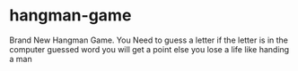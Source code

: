 # hangman-game
Brand New Hangman Game.
You Need to guess a letter if the letter is in the computer guessed word you will get a point else you lose a life like handing a man
